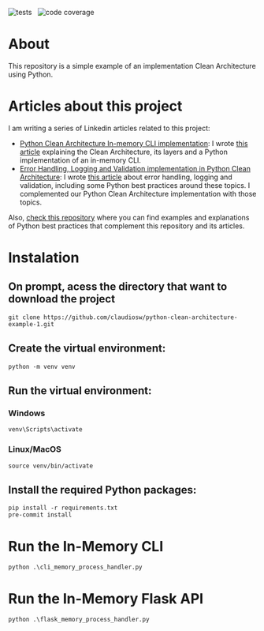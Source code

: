 ![tests](https://github.com/claudiosw/python-clean-architecture-example/workflows/pytesting/badge.svg) &nbsp; ![code coverage](https://raw.githubusercontent.com/claudiosw/python-clean-architecture-example/coverage-badge/coverage.svg?raw=true)

# About
This repository is a simple example of an implementation Clean Architecture using Python.

# Articles about this project
I am writing a series of Linkedin articles related to this project:
* [Python Clean Architecture In-memory CLI implementation](https://www.linkedin.com/pulse/implementation-clean-architecture-python-part-1-cli-watanabe/): I wrote [this article](https://www.linkedin.com/pulse/implementation-clean-architecture-python-part-1-cli-watanabe/) explaining the Clean Architecture, its layers and a Python implementation of an in-memory CLI.
* [Error Handling, Logging and Validation implementation in Python Clean Architecture](https://www.linkedin.com/pulse/implementation-clean-architecture-python-part-2-error-watanabe/): I wrote [this article](https://www.linkedin.com/pulse/implementation-clean-architecture-python-part-2-error-watanabe/) about error handling, logging and validation, including some Python best practices around these topics. I complemented our Python Clean Architecture implementation with those topics.

Also, [check this repository](https://github.com/claudiosw/python-best-practices) where you can find examples and explanations of Python best practices that complement this repository and its articles.

# Instalation

## On prompt, acess the directory that want to download the project
```
git clone https://github.com/claudiosw/python-clean-architecture-example-1.git
```

## Create the virtual environment:
```
python -m venv venv

```

## Run the virtual environment:
### Windows
```
venv\Scripts\activate

```
### Linux/MacOS
```
source venv/bin/activate
```

## Install the required Python packages:
```
pip install -r requirements.txt
pre-commit install
```

# Run the In-Memory CLI
```
python .\cli_memory_process_handler.py
```

# Run the In-Memory Flask API
```
python .\flask_memory_process_handler.py
```